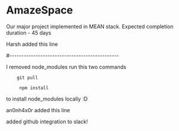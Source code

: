# AmazeSpace
Our major project implemented in MEAN stack.
Expected completion duration - 45 days

Harsh added this line

#----------------------------------------------

I removed node_modules run this two commands

```
    git pull
```
```
     npm install
```

to install node_modules locally :D

an0nh4x0r added this line

added github integration to slack!